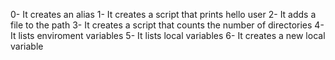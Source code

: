 0- It creates an alias
1- It creates a script that prints hello user
2- It adds a file to the path
3- It creates a script that counts the number of directories
4- It lists enviroment variables
5- It lists local variables
6- It creates a new local variable
